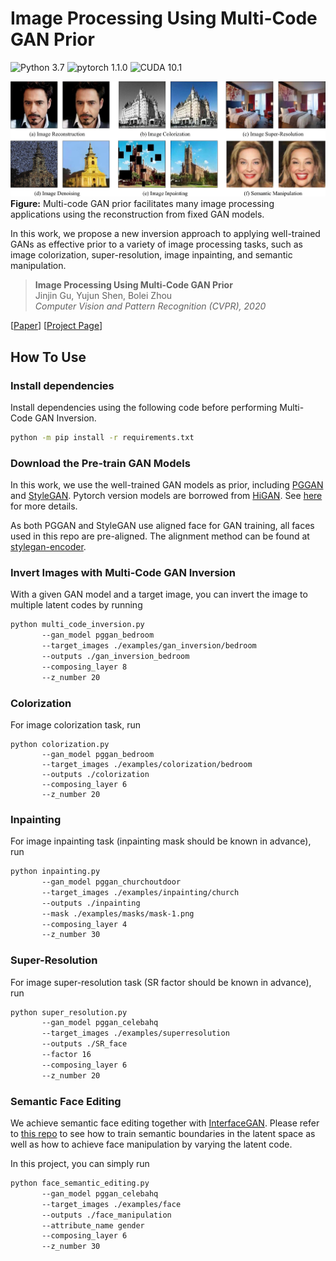 # Image Processing Using Multi-Code GAN Prior

![Python 3.7](https://img.shields.io/badge/python-3.7-green.svg?style=plastic)
![pytorch 1.1.0](https://img.shields.io/badge/pytorch-1.1.0-green.svg?style=plastic)
![CUDA 10.1](https://camo.githubusercontent.com/5e1f2e59c9910aa4426791d95a714f1c90679f5a/68747470733a2f2f696d672e736869656c64732e696f2f62616467652f637564612d31302e312d677265656e2e7376673f7374796c653d706c6173746963)

![image](./docs/assets/teaser.jpg)
**Figure:**  Multi-code GAN prior facilitates many image processing applications using the reconstruction from fixed GAN models.

In this work, we propose a new inversion approach to applying well-trained GANs as effective prior to a variety of image processing tasks, such as image colorization, super-resolution, image inpainting, and semantic manipulation.

> **Image Processing Using Multi-Code GAN Prior**<br>
> Jinjin Gu, Yujun Shen, Bolei Zhou <br>
> *Computer Vision and Pattern Recognition (CVPR), 2020*

[[Paper](https://arxiv.org/pdf/1912.07116.pdf)]
[[Project Page](https://genforce.github.io/mganprior/)]

## How To Use

### Install dependencies

Install dependencies using the following code before performing Multi-Code GAN Inversion.

```bash
python -m pip install -r requirements.txt
```

### Download the Pre-train GAN Models

In this work, we use the well-trained GAN models as prior, including [PGGAN](https://github.com/tkarras/progressive_growing_of_gans) and [StyleGAN](https://github.com/NVlabs/stylegan). Pytorch version models are borrowed from [HiGAN](https://github.com/genforce/higan). See [here](./models/README.md) for more details.

As both PGGAN and StyleGAN use aligned face for GAN training, all faces used in this repo are pre-aligned. The alignment method can be found at [stylegan-encoder](https://github.com/Puzer/stylegan-encoder).

### Invert Images with Multi-Code GAN Inversion

With a given GAN model and a target image, you can invert the image to multiple latent codes by running

```bash
python multi_code_inversion.py
       --gan_model pggan_bedroom
       --target_images ./examples/gan_inversion/bedroom
       --outputs ./gan_inversion_bedroom
       --composing_layer 8
       --z_number 20
```

### Colorization

For image colorization task, run

```base
python colorization.py
       --gan_model pggan_bedroom
       --target_images ./examples/colorization/bedroom
       --outputs ./colorization
       --composing_layer 6
       --z_number 20
```

### Inpainting

For image inpainting task (inpainting mask should be known in advance), run

```bash
python inpainting.py
       --gan_model pggan_churchoutdoor
       --target_images ./examples/inpainting/church
       --outputs ./inpainting
       --mask ./examples/masks/mask-1.png
       --composing_layer 4
       --z_number 30
```

### Super-Resolution

For image super-resolution task (SR factor should be known in advance), run

```bash
python super_resolution.py
       --gan_model pggan_celebahq
       --target_images ./examples/superresolution
       --outputs ./SR_face
       --factor 16
       --composing_layer 6
       --z_number 20
```

### Semantic Face Editing

We achieve semantic face editing together with [InterfaceGAN](https://genforce.github.io/interfacegan/). Please refer to [this repo](https://github.com/genforce/interfacegan) to see how to train semantic boundaries in the latent space as well as how to achieve face manipulation by varying the latent code.

In this project, you can simply run

```bash
python face_semantic_editing.py
       --gan_model pggan_celebahq
       --target_images ./examples/face
       --outputs ./face_manipulation
       --attribute_name gender
       --composing_layer 6
       --z_number 30
```

